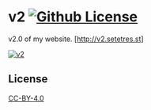 v2 [![Github License](https://img.shields.io/github/license/setetres/v2.svg)](https://github.com/setetres/v2/blob/master/LICENSE)
==

v2.0 of my website. [http://v2.setetres.st]

[![v2](http://files.setetres.st/img/v2-desktop.png?v=1&raw=true)](http://v2.setetres.st)

License
-------

[CC-BY-4.0]

[http://v2.setetres.st]: http://v2.setetres.st
[CC-BY-4.0]: http://creativecommons.org/licenses/by/4.0

